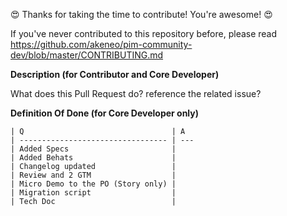 :heart_eyes: Thanks for taking the time to contribute! You're awesome! :heart_eyes:

If you've never contributed to this repository before, please read https://github.com/akeneo/pim-community-dev/blob/master/CONTRIBUTING.md 

**Description (for Contributor and Core Developer)**

What does this Pull Request do? reference the related issue?

**Definition Of Done (for Core Developer only)**

```
| Q                                 | A
| --------------------------------- | ---
| Added Specs                       |
| Added Behats                      |
| Changelog updated                 |
| Review and 2 GTM                  |
| Micro Demo to the PO (Story only) |
| Migration script                  |
| Tech Doc                          |
```
